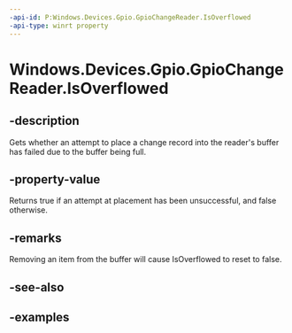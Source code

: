 ```yaml
---
-api-id: P:Windows.Devices.Gpio.GpioChangeReader.IsOverflowed
-api-type: winrt property
---
```


<!-- Property syntax.
public bool IsOverflowed { get; }
-->

# Windows.Devices.Gpio.GpioChangeReader.IsOverflowed

## -description
Gets whether an attempt to place a change record into the reader's buffer has failed due to the buffer being full.

## -property-value
Returns true if an attempt at placement has been unsuccessful, and false otherwise.

## -remarks
Removing an item from the buffer will cause IsOverflowed to reset to false.

## -see-also

## -examples

